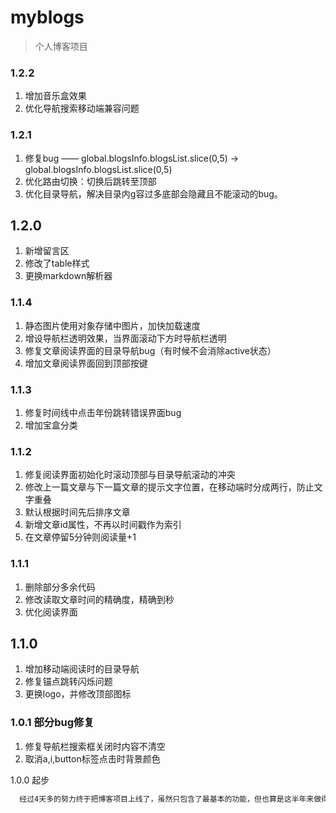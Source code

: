 # myblogs

> 个人博客项目

### 1.2.2
1. 增加音乐盒效果
2. 优化导航搜索移动端兼容问题

### 1.2.1
1. 修复bug —— global.blogsInfo.blogsList.slice(0,5) -> global.blogsInfo.blogsList.slice(0,5)
2. 优化路由切换：切换后跳转至顶部
3. 优化目录导航，解决目录内g容过多底部会隐藏且不能滚动的bug。

## 1.2.0
1. 新增留言区
2. 修改了table样式
3. 更换markdown解析器

### 1.1.4
1. 静态图片使用对象存储中图片，加快加载速度
2. 增设导航栏透明效果，当界面滚动下方时导航栏透明
3. 修复文章阅读界面的目录导航bug（有时候不会消除active状态）
4. 增加文章阅读界面回到顶部按键

### 1.1.3
1. 修复时间线中点击年份跳转错误界面bug
2. 增加宝盒分类

### 1.1.2
1. 修复阅读界面初始化时滚动顶部与目录导航滚动的冲突
2. 修改上一篇文章与下一篇文章的提示文字位置，在移动端时分成两行，防止文字重叠
3. 默认根据时间先后排序文章
4. 新增文章id属性，不再以时间戳作为索引
5. 在文章停留5分钟则阅读量+1

### 1.1.1
1.  删除部分多余代码
2.  修改读取文章时间的精确度，精确到秒
3.  优化阅读界面

## 1.1.0
1. 增加移动端阅读时的目录导航
2. 修复锚点跳转闪烁问题
3. 更换logo，并修改顶部图标

### 1.0.1 部分bug修复
1. 修复导航栏搜索框关闭时内容不清空
2. 取消a,i,button标签点击时背景颜色

 1.0.0 起步
```bash
  经过4天多的努力终于把博客项目上线了，虽然只包含了最基本的功能，但也算是这半年来做得最好的项目了，后续继续完善……
```


